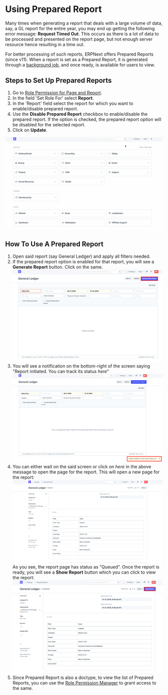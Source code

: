 
# Using Prepared Report



Many times when generating a report that deals with a large volume of data, say, a GL report for the entire year, you may end up getting the following error message: **Request Timed Out**. This occurs as there is a lot of data to be processed and presented on the report page, but not enough server resource hence resulting in a time out.


For better processing of such reports, ERPNext offers Prepared Reports (since v11). When a report is set as a Prepared Report, it is generated through a [background job](https://frappe.io/docs/v13/user/en/guides/app-development/running-background-jobs), and once ready, is available for users to view.


## Steps to Set Up Prepared Reports


1. Go to [Role Permission for Page and Report](/docs/en/setting-up/users-and-permissions/role-permission-for-page-and-report).
2. In the field 'Set Role For' select **Report**.
3. In the 'Report' field select the report for which you want to enable/disable prepared report.
4. Use the **Disable Prepared Report** checkbox to enable/disable the prepared report. If the option is checked, the prepared report option will be disabled for the selected report.
5. Click on **Update**.


![Setup Prepared Report](/files/set-prep-report.gif)


## How To Use A Prepared Report


1. Open said report (say General Ledger) and apply all filters needed.
2. If the prepared report option is enabled for that report, you will see a **Generate Report** button. Click on the same.
![Generate Prepared Report](/files/prepared-report-generate.png)
3. You will see a notification on the bottom-right of the screen saying "Report initiated. You can track its status *here*"
![Prepared Report Initiated](/files/prepared-report-bg.png)
4. You can either wait on the said screen or click on *here* in the above message to open the page for the report. This will open a new page for the report:
![Prepared Report Queued](/files/prepared-report-queued.png)
As you see, the report page has status as "Queued". Once the report is ready, you will see a **Show Report** button which you can click to view the report:
 ![Prepared Report Initiated](/files/prepared-report-page.png)
5. Since Prepared Report is also a doctype, to view the list of Prepared Reports, you can use the [Role Permission Manager](/docs/en/setting-up/users-and-permissions/role-based-permissions) to grant access to the same.





